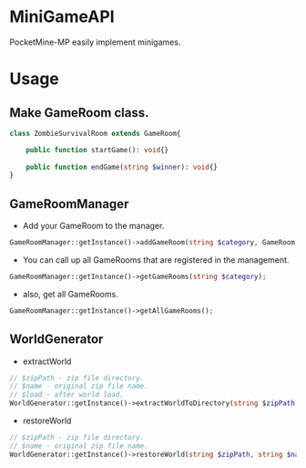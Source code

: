 # MiniGameAPI
PocketMine-MP easily implement minigames.

# Usage
## Make GameRoom class.
```php
class ZombieSurvivalRoom extends GameRoom{

    public function startGame(): void{}
    
    public function endGame(string $winner): void{}
}
```

## GameRoomManager

- Add your GameRoom to the manager.
```php
GameRoomManager::getInstance()->addGameRoom(string $category, GameRoom $room);
```

- You can call up all GameRooms that are registered in the management.
```php
GameRoomManager::getInstance()->getGameRooms(string $category);
```

- also, get all GameRooms.
```php
GameRoomManager::getInstance()->getAllGameRooms();
```

## WorldGenerator

- extractWorld
```php
// $zipPath - zip file directory.
// $name - original zip file name.
// $load - after world load.
WorldGenerator::getInstance()->extractWorldToDirectory(string $zipPath, string $name, bool $load = false);
```

- restoreWorld
```php
// $zipPath - zip file directory.
// $name - original zip file name.
WorldGenerator::getInstance()->restoreWorld(string $zipPath, string $name)
```
